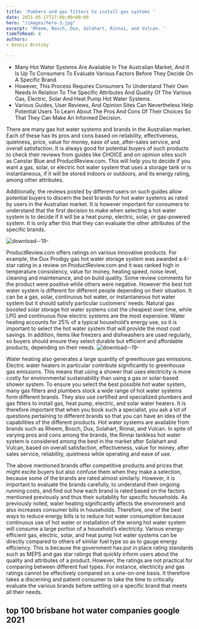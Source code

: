 ```yaml
---
title: 'Pumbers and gas fitters to install gas systems '
date: 2021-05-17T17:00:00+00:00
hero: "/images/hero-3.jpg"
excerpt: 'Rheem, Bosch, Dux, Solahart, Rinnai, and Vulcan. '
timeToRead: 8
authors:
- Dennis Brotzky

---
```

* Many Hot Water Systems Are Available In The Australian Market, And It Is Up To Consumers To Evaluate Various Factors Before They Decide On A Specific Brand.
* However, This Process Requires Consumers To Understand Their Own Needs In Relation To The Specific Attributes And Quality Of The Various Gas, Electric, Solar And Heat Pump Hot Water Systems.
* Various Guides, User Reviews, And Opinion Sites Can Nevertheless Help Potential Users To Learn About The Pros And Cons Of Their Choices So That They Can Make An Informed Decision.

There are many gas hot water systems and brands in the Australian market. Each of these has its pros and cons based on reliability, effectiveness, quietness, price, value for money, ease of use, after-sales service, and overall satisfaction. It is always good for potential buyers of such products to check their reviews from guides like CHOICE and on opinion sites such as Canstar Blue and ProductReview.com. This will help you to decide if you want a gas, solar, or electric hot water system that uses a storage tank or is instantaneous, if it will be stored indoors or outdoors, and its energy rating, among other attributes.

Additionally, the reviews posted by different users on such guides allow potential buyers to discern the best brands for hot water systems as rated by users in the Australian market. It is however important for consumers to understand that the first decision to make when selecting a hot water system is to decide if it will be a heat pump, electric, solar, or gas-powered system. It is only after this that they can evaluate the other attributes of the specific brands.

![download--19-](https://web.archive.org/web/20210303114519im_/https://gasplumbersbrisbane.com.au/content/images/2021/02/download--19-.png)

ProductReview.com offers ratings on various innovative products. For example, the Dux Prodigy gas hot water storage system was awarded a 4-star rating in a review on ProductReview.com and it was ranked high in temperature consistency, value for money, heating speed, noise level, cleaning and maintenance, and on build quality. Some review comments for the product were positive while others were negative. However the best hot water system is different for different people depending on their situation. It can be a gas, solar, continuous hot water, or instantaneous hot water system but it should satisfy particular customers’ needs. Natural gas boosted solar storage hot water systems cost the cheapest over time, while LPG and continuous flow electric systems are the most expensive. Water heating accounts for 25% of a typical household’s energy use, so it is important to select the hot water system that will provide the most cost savings. In addition, items like freezers and dishwashers are used regularly, so buyers should ensure they select durable but efficient and affordable products, depending on their needs. ![download--19-](https://web.archive.org/web/20210303114519im_/https://gasplumbersbrisbane.com.au/content/images/2021/02/download--19-.png)

Water heating also generates a large quantity of greenhouse gas emissions. Electric water heaters in particular contribute significantly to greenhouse gas emissions. This means that using a shower that uses electricity is more costly for environmental sustainability than using a gas or solar-based shower system. To ensure you select the best possible hot water system, many gas fitters and plumbers stock a wide range of hot water systems form different brands. They also use certified and specialized plumbers and gas fitters to install gas, heat pump, electric, and solar water heaters. It is therefore important that when you book such a specialist, you ask a lot of questions pertaining to different brands so that you can have an idea of the capabilities of the different products. Hot water systems are available from brands such as Rheem, Bosch, Dux, Solahart, Rinnai, and Vulcan. In spite of varying pros and cons among the brands, the Rinnai tankless hot water system is considered among the best in the market after Solahart and Vulcan, based on overall satisfaction, effectiveness, value for money, after sales service, reliability, quietness while operating and ease of use.

The above mentioned brands offer competitive products and prices that might excite buyers but also confuse them when they make a selection, because some of the brands are rated almost similarly. However, it is important to evaluate the brands carefully, to understand their ongoing running costs, and find out how each brand is rated based on the factors mentioned previously and thus their suitability for specific households. As previously noted, water heating significantly affects the environment and also increases consumer bills in households. Therefore, one of the best ways to reduce energy bills is to reduce hot water consumption because continuous use of hot water or installation of the wrong hot water system will consume a large portion of a household’s electricity. Various energy-efficient gas, electric, solar, and heat pump hot water systems can be directly compared to others of similar fuel type so as to gauge energy efficiency. This is because the government has put in place rating standards such as MEPS and gas star ratings that quickly inform users about the quality and attributes of a product. However, the ratings are not practical for comparing between different fuel types. For instance, electricity and gas ratings cannot be effectively compared on a one-on-one basis. It therefore takes a discerning and patient consumer to take the time to critically evaluate the various brands before settling on a specific brand that meets all their needs.

## top 100 brisbane hot water companies google 2021